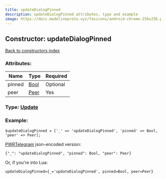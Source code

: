 ```yaml
---
title: updateDialogPinned
description: updateDialogPinned attributes, type and example
image: https://docs.madelineproto.xyz/favicons/android-chrome-256x256.png
---
```

## Constructor: updateDialogPinned  
[Back to constructors index](index.md)



### Attributes:

| Name     |    Type       | Required |
|----------|---------------|----------|
|pinned|[Bool](../types/Bool.md) | Optional|
|peer|[Peer](../types/Peer.md) | Yes|



### Type: [Update](../types/Update.md)


### Example:

```
$updateDialogPinned = ['_' => 'updateDialogPinned', 'pinned' => Bool, 'peer' => Peer];
```  

[PWRTelegram](https://pwrtelegram.xyz) json-encoded version:

```
{"_": "updateDialogPinned", "pinned": Bool, "peer": Peer}
```


Or, if you're into Lua:  


```
updateDialogPinned={_='updateDialogPinned', pinned=Bool, peer=Peer}

```


